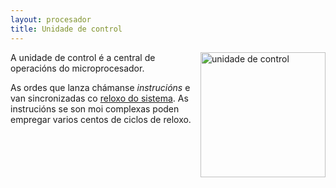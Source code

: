 ```yaml
---
layout: procesador
title: Unidade de control
---
```

   <img style="float:right" height="200px"  alt="unidade de control" src="/imaxes/UC.jpg">

A unidade de control é a central de operacións do microprocesador.

As ordes que lanza chámanse  _instrucións_ e van sincronizadas co [reloxo do sistema]({{site.url}}/placa/15reloxo). As instrucións se son moi complexas poden empregar varios centos de ciclos de reloxo.
